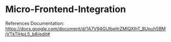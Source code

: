 # Micro-Frontend-Integration
References Documentation: https://docs.google.com/document/d/1A7V94GUlbeltrZMlQXIhT_8Upuh5BMjVTkTlHpL5_b8/edit#
